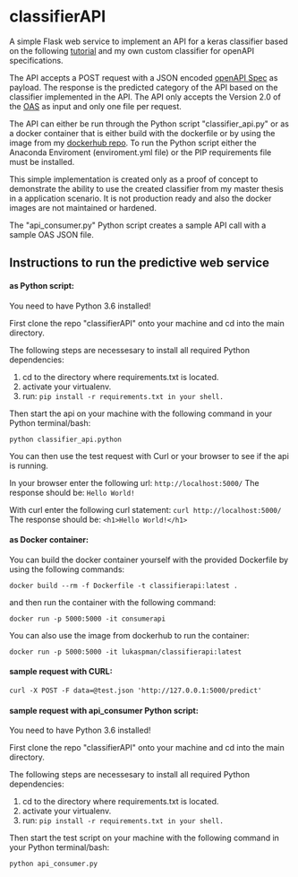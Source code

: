 # classifierAPI
A simple Flask web service to implement an API for a keras classifier based on the following [tutorial](https://blog.keras.io/building-a-simple-keras-deep-learning-rest-api.html) and my own custom classifier for openAPI specifications. 

The API accepts a POST request with a JSON encoded [openAPI Spec](https://github.com/OAI/OpenAPI-Specification) as payload. The response is the predicted category of the API based on the classifier implemented in the API. The API only accepts the Version 2.0 of the [OAS](https://github.com/OAI/OpenAPI-Specification/blob/master/versions/2.0.md) as input and only one file per request. 

The API can either be run through the Python script "classifier_api.py" or as a docker container that is either build with the dockerfile or by using the image from my [dockerhub repo](https://hub.docker.com/r/lukaspman/classifierapi). To run the Python script either the Anaconda Enviroment (enviroment.yml file) or the PIP requirements file must be installed.

This simple implementation is created only as a proof of concept to demonstrate the ability to use the created classifier from my master thesis in a application scenario. It is not production ready and also the docker images are not maintained or hardened. 

The "api_consumer.py" Python script creates a sample API call with a sample OAS JSON file. 

## Instructions to run the predictive web service

#### as Python script:

You need to have Python 3.6 installed!

First clone the repo "classifierAPI" onto your machine and cd into the main directory.

The following steps are necessesary to install all required Python dependencies:

1. cd to the directory where requirements.txt is located.
2. activate your virtualenv.
3. run: `pip install -r requirements.txt in your shell.`

Then start the api on your machine with the following command in your Python terminal/bash:

`python classifier_api.python`

You can then use the test request with Curl or your browser to see if the api is running. 

In your browser enter the following url:
`http://localhost:5000/`
The response should be:
`Hello World!`

With curl enter the following curl statement:
`curl http://localhost:5000/`
The response should be:
`<h1>Hello World!</h1>`

#### as Docker container:

You can build the docker container yourself with the provided Dockerfile by using the following commands:

`docker build --rm -f Dockerfile -t classifierapi:latest .`

and then run the container with the following command:

`docker run -p 5000:5000 -it consumerapi`

You can also use the image from dockerhub to run the container:

`docker run -p 5000:5000 -it lukaspman/classifierapi:latest`

#### sample request with CURL:

`curl -X POST -F data=@test.json 'http://127.0.0.1:5000/predict'`

#### sample request with api_consumer Python script:

You need to have Python 3.6 installed!

First clone the repo "classifierAPI" onto your machine and cd into the main directory.

The following steps are necessesary to install all required Python dependencies:

1. cd to the directory where requirements.txt is located.
2. activate your virtualenv.
3. run: `pip install -r requirements.txt in your shell.`

Then start the test script on your machine with the following command in your Python terminal/bash:

`python api_consumer.py`
